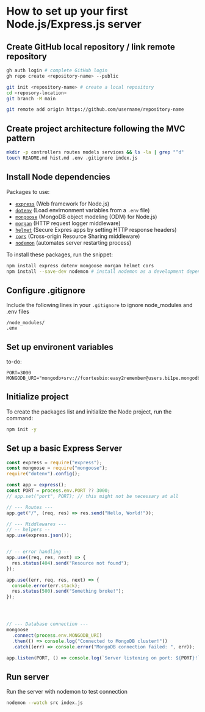 # How to set up your first Node.js/Express.js server

## Create GitHub local repository / link remote repository

```bash
gh auth login # complete GitHub login
gh repo create <repository-name> --public

git init <repository-name> # create a local repository 
cd <reposory-location>
git branch -M main

git remote add origin https://github.com/username/repository-name
```

## Create project architecture following the MVC pattern

```bash
mkdir -p controllers routes models services && ls -la | grep "^d"
touch README.md hist.md .env .gitignore index.js
```

## Install Node dependencies

Packages to use:

- [`express`](https://expressjs.com/) (Web framework for Node.js)
- [`dotenv`](https://www.npmjs.com/package/dotenv) (Load envirnonment variables from a `.env` file)
- [`mongoose`](https://mongoosejs.com/docs/guide.html) (MongoDB object modeling (ODM) for Node.js)
- [`morgan`](https://www.npmjs.com/package/morgan) (HTTP request logger middleware)
- [`helmet`](https://www.npmjs.com/package/helmet) (Secure Expres apps by setting HTTP response headers)
- [`cors`](https://www.npmjs.com/package/cors) (Cross-origin Resource Sharing middleware)
- [`nodemon`](https://www.npmjs.com/package/nodemon) (automates server restarting process)

To install these packages, run the snippet:

```bash
npm install express dotenv mongoose morgan helmet cors
npm install --save-dev nodemon # install nodemon as a development dependency
```

## Configure .gitignore

Include the following lines in your `.gitignore` to ignore node_modules and .env files

```plaintext
/node_modules/
.env
```

## Set up environent variables

to-do:

```plaintext
PORT=3000
MONGODB_URI="mongodb+srv://fcortesbio:easy2remember@users.bi1pe.mongodb.net/"
```

## Initialize project

To create the packages list and initialize the Node project, run the command:

```bash
npm init -y
```

## Set up a basic Express Server

```JavaScript
const express = require("express");
const mongoose = require("mongoose");
require("dotenv").config();

const app = express();
const PORT = process.env.PORT ?? 3000;
// app.set("port", PORT); // this might not be necessary at all

// --- Routes ---
app.get("/", (req, res) => res.send("Hello, World!"));

// --- Middlewares ---
// -- helpers --
app.use(express.json());


// -- error handling --
app.use((req, res, next) => {
  res.status(404).send("Resource not found");
});

app.use((err, req, res, next) => {
  console.error(err.stack);
  res.status(500).send("Something broke!");
});




// --- Database connection ---
mongoose
  .connect(process.env.MONGODB_URI)
  .then(() => console.log("Connected to MongoDB cluster!"))
  .catch((err) => console.error("MongoDB connection failed: ", err));

app.listen(PORT, () => console.log(`Server listening on port: ${PORT}!`));
```

## Run server

Run the server with nodemon to test connection

```bash
nodemon --watch src index.js
```
